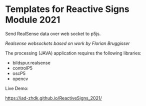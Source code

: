 # Templates for Reactive Signs Module 2021
Send RealSense data over web socket to p5js.

*Realsense websockets based on work by Florian Bruggisser*

The processing (JAVA) application requires the following libraries:
- bildspur.realsense
- controlP5
- oscP5
- opencv

Live Demo:

https://iad-zhdk.github.io/ReactiveSigns_2021/
